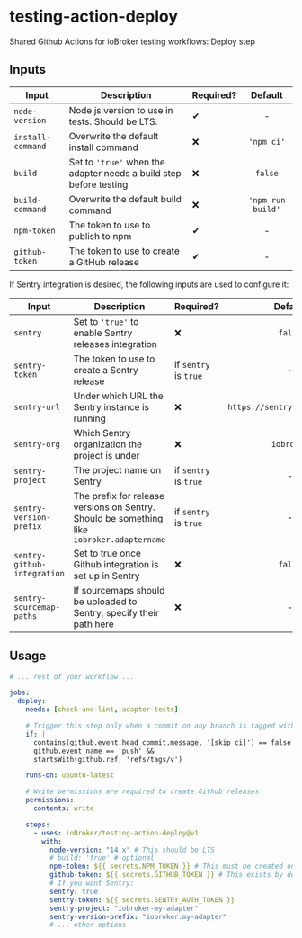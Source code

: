 # testing-action-deploy

Shared Github Actions for ioBroker testing workflows: Deploy step

## Inputs

| Input                       | Description                                                                                | Required?             |            Default            |
| --------------------------- | ------------------------------------------------------------------------------------------ | --------------------- | :---------------------------: |
| `node-version`              | Node.js version to use in tests. Should be LTS.                                            | ✔                     |               -               |
| `install-command`           | Overwrite the default install command                                                      | ❌                    |          `'npm ci'`           |
| `build`                     | Set to `'true'` when the adapter needs a build step before testing                         | ❌                    |            `false`            |
| `build-command`             | Overwrite the default build command                                                        | ❌                    |       `'npm run build'`       |
| `npm-token`                 | The token to use to publish to npm                                                         | ✔                     |               -               |
| `github-token`              | The token to use to create a GitHub release                                                | ✔                     |               -               |

If Sentry integration is desired, the following inputs are used to configure it:

| Input                       | Description                                                                                | Required?             |            Default            |
| --------------------------- | ------------------------------------------------------------------------------------------ | --------------------- | :---------------------------: |
| `sentry`                    | Set to `'true'` to enable Sentry releases integration                                      | ❌                    |            `false`            |
| `sentry-token`              | The token to use to create a Sentry release                                                | if `sentry` is `true` |               -               |
| `sentry-url`                | Under which URL the Sentry instance is running                                             | ❌                    | `https://sentry.iobroker.net` |
| `sentry-org`                | Which Sentry organization the project is under                                             | ❌                    |          `iobroker`           |
| `sentry-project`            | The project name on Sentry                                                                 | if `sentry` is `true` |               -               |
| `sentry-version-prefix`     | The prefix for release versions on Sentry. Should be something like `iobroker.adaptername` | if `sentry` is `true` |               -               |
| `sentry-github-integration` | Set to true once Github integration is set up in Sentry                                    | ❌                    |            `false`            |
| `sentry-sourcemap-paths`    | If sourcemaps should be uploaded to Sentry, specify their path here                        | ❌                    |               -               |

## Usage

```yml
# ... rest of your workflow ...

jobs:
  deploy:
    needs: [check-and-lint, adapter-tests]

    # Trigger this step only when a commit on any branch is tagged with a version number
    if: |
      contains(github.event.head_commit.message, '[skip ci]') == false &&
      github.event_name == 'push' &&
      startsWith(github.ref, 'refs/tags/v')

    runs-on: ubuntu-latest

    # Write permissions are required to create Github releases
    permissions:
      contents: write

    steps:
      - uses: ioBroker/testing-action-deploy@v1
        with:
          node-version: "14.x" # This should be LTS
          # build: 'true' # optional
          npm-token: ${{ secrets.NPM_TOKEN }} # This must be created on https://www.npmjs.com in your profile under "Access Tokens".
          github-token: ${{ secrets.GITHUB_TOKEN }} # This exists by default in Github Actions and does not need to be created.
          # If you want Sentry:
          sentry: true
          sentry-token: ${{ secrets.SENTRY_AUTH_TOKEN }}
          sentry-project: "iobroker-my-adapter"
          sentry-version-prefix: "iobroker.my-adapter"
          # ... other options
```
